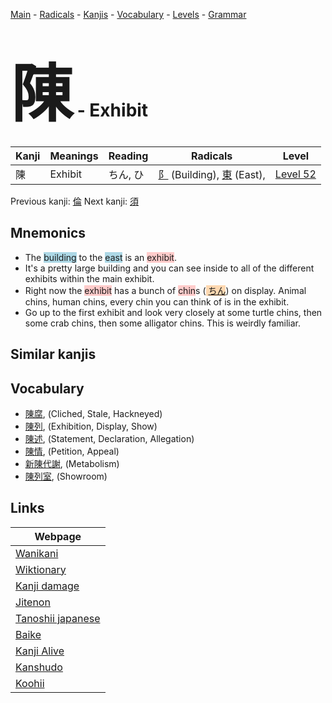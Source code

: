 <style> bigfont {font-size: 100px}</style>
[Main](../index.md) -
[Radicals](../radicals.md) -
[Kanjis](../kanjis.md) -
[Vocabulary](../vocabulary.md) -
[Levels](../levels.md) -
[Grammar](../grammar.md)
# <bigfont> 陳</bigfont> - Exhibit 

| Kanji | Meanings | Reading | Radicals | Level |
| --- | --- | --- | --- | --- |
| 陳 | Exhibit | ちん, ひ | [阝](../radicals/阝.md) (Building), [東](../radicals/東.md) (East),  | [Level 52](../levels/wk_level52.md) |

Previous kanji: [倫](倫.md) Next kanji: [須](須.md) 

## Mnemonics
 * The <span style="background-color:#ADD8E6"> building</span> to the <span style="background-color:#ADD8E6"> east</span> is an <span style="background-color:#ffcccb"> exhibit</span>.
* It's a pretty large building and you can see inside to all of the different exhibits within the main exhibit.
* Right now the <span style="background-color:#ffcccb"> exhibit</span> has a bunch of <span style="background-color:#ffcccb"> chin</span>s (<span style="background-color:#fed8b1"> [ちん](https://jisho.org/search/ちん)</span>) on display. Animal chins, human chins, every chin you can think of is in the exhibit.
* Go up to the first exhibit and look very closely at some turtle chins, then some crab chins, then some alligator chins. This is weirdly familiar.


## Similar kanjis
 


## Vocabulary
 * [陳腐](../vocabulary/陳.md), (Cliched, Stale, Hackneyed)
* [陳列](../vocabulary/陳.md), (Exhibition, Display, Show)
* [陳述](../vocabulary/陳.md), (Statement, Declaration, Allegation)
* [陳情](../vocabulary/陳.md), (Petition, Appeal)
* [新陳代謝](../vocabulary/陳.md), (Metabolism)
* [陳列室](../vocabulary/陳.md), (Showroom)



## Links 

| Webpage |
| --- |
| [Wanikani          ](https://www.wanikani.com/kanji/陳) |
| [Wiktionary        ](https://en.wiktionary.org/wiki/陳) |
| [Kanji damage      ](http://www.kanjidamage.com/kanji/search?utf8=✓&q=陳) |
| [Jitenon           ](https://jitenon.com/kanji/陳) |
| [Tanoshii japanese ](https://www.tanoshiijapanese.com/dictionary/kanji.cfm?k=陳) |
| [Baike             ](https://baike.baidu.com/item/陳) |
| [Kanji Alive       ](https://app.kanjialive.com/陳) |
| [Kanshudo          ](https://www.kanshudo.com/searchmn?q=陳) |
| [Koohii            ](https://kanji.koohii.com/study/kanji/陳) |
